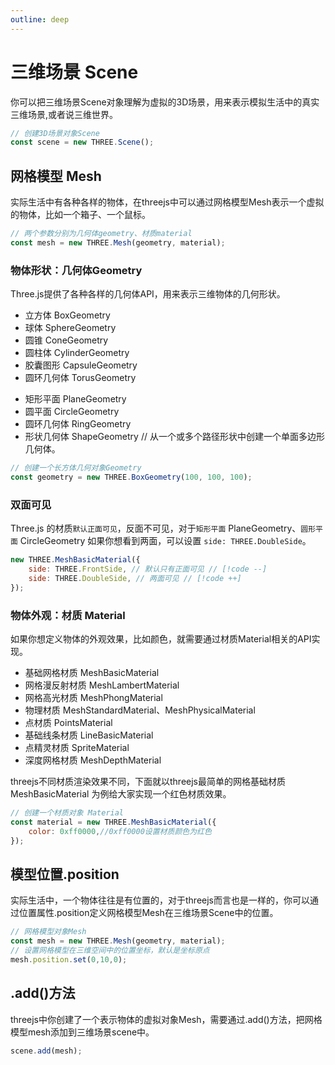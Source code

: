 ```yaml
---
outline: deep
---
```


# 三维场景 Scene

你可以把三维场景Scene对象理解为虚拟的3D场景，用来表示模拟生活中的真实三维场景,或者说三维世界。

```js
// 创建3D场景对象Scene
const scene = new THREE.Scene();
```

## 网格模型 Mesh

实际生活中有各种各样的物体，在threejs中可以通过网格模型Mesh表示一个虚拟的物体，比如一个箱子、一个鼠标。 

```js
// 两个参数分别为几何体geometry、材质material
const mesh = new THREE.Mesh(geometry, material); 
```

### 物体形状：几何体Geometry

Three.js提供了各种各样的几何体API，用来表示三维物体的几何形状。

- 立方体 BoxGeometry
- 球体 SphereGeometry
- 圆锥 ConeGeometry
- 圆柱体 CylinderGeometry
- 胶囊图形 CapsuleGeometry
- 圆环几何体 TorusGeometry
<!-- - 圆环扭结几何体 TorusKnotGeometry 
- 管道几何体 TubeGeometry
- 四面几何体 TetrahedronGeometry
- 八面几何体 OctahedronGeometry
- 十二面几何体 DodecahedronGeometry
- 二十面体 IcosahedronGeometry
- 车削几何体 LatheGeometry // 创建具有轴对称性的网格，比如花瓶。车削绕着Y轴进行旋转。 -->

- 矩形平面 PlaneGeometry
- 圆平面 CircleGeometry
- 圆环几何体 RingGeometry
- 形状几何体 ShapeGeometry // 从一个或多个路径形状中创建一个单面多边形几何体。

```js
// 创建一个长方体几何对象Geometry
const geometry = new THREE.BoxGeometry(100, 100, 100); 
```

### 双面可见

Three.js 的材质`默认正面可见`，反面不可见，对于`矩形平面` PlaneGeometry、`圆形平面` CircleGeometry 如果你想看到两面，可以设置 `side: THREE.DoubleSide`。

```js
new THREE.MeshBasicMaterial({
    side: THREE.FrontSide, // 默认只有正面可见 // [!code --]
    side: THREE.DoubleSide, // 两面可见 // [!code ++]
});
```

### 物体外观：材质 Material

如果你想定义物体的外观效果，比如颜色，就需要通过材质Material相关的API实现。

- 基础网格材质 MeshBasicMaterial 
- 网格漫反射材质 MeshLambertMaterial 
- 网格高光材质 MeshPhongMaterial
- 物理材质 MeshStandardMaterial、MeshPhysicalMaterial
- 点材质 PointsMaterial 
- 基础线条材质 LineBasicMaterial
- 点精灵材质 SpriteMaterial  
- 深度网格材质 MeshDepthMaterial

threejs不同材质渲染效果不同，下面就以threejs最简单的网格基础材质 MeshBasicMaterial 为例给大家实现一个红色材质效果。

```js
// 创建一个材质对象 Material
const material = new THREE.MeshBasicMaterial({
    color: 0xff0000,//0xff0000设置材质颜色为红色
}); 
```
## 模型位置.position

实际生活中，一个物体往往是有位置的，对于threejs而言也是一样的，你可以通过位置属性.position定义网格模型Mesh在三维场景Scene中的位置。

```js
// 网格模型对象Mesh
const mesh = new THREE.Mesh(geometry, material); 
// 设置网格模型在三维空间中的位置坐标，默认是坐标原点
mesh.position.set(0,10,0);
```

## .add()方法

threejs中你创建了一个表示物体的虚拟对象Mesh，需要通过.add()方法，把网格模型mesh添加到三维场景scene中。

```js
scene.add(mesh); 
```
